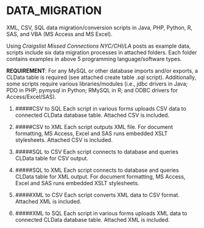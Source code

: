 # DATA_MIGRATION
XML, CSV, SQL data migration/conversion scripts in Java, PHP, Python, R, SAS, and VBA (MS Access and MS Excel).

Using *Craigslist Missed Connections NYC/CHI/LA* posts as example data, scripts include six data migration processes in attached folders.
Each folder contains examples in above 5 programming language/software types.

**REQUIREMENT**: For any MySQL or other database imports and/or exports, a CLData table is required (see attached create table .sql script).
Additionally, some scripts require various libraries/modules (i.e., jdbc drivers in Java; PDO in PHP; pymysql in Python; RMySQL in R; and ODBC drivers for Access/Excel/SAS).

1. #####CSV to SQL 
   Each script in various forms uploads CSV data to connected CLData database table. Attached CSV is included.

2. #####CSV to XML 
   Each script outputs XML file. For document formatting, MS Access, Excel and SAS runs embedded XSLT stylesheets. Attached CSV is included.

3. #####SQL to CSV
   Each script connects to database and queries CLData table for CSV output.

4. #####SQL to XML
   Each script connects to database and queries CLData table for XML output. For document formatting, MS Access, Excel and SAS runs embedded XSLT stylesheets.

5. #####XML to CSV
   Each script converts XML data to CSV format.  Attached XML is included.

6. #####XML to SQL
   Each script in various forms uploads XML data to connected CLData database table. Attached XML is included.
